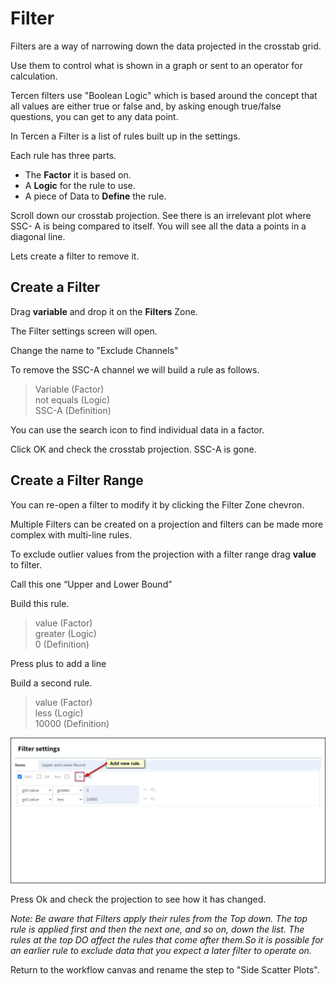 # Filter

Filters are a way of narrowing down the data projected in the crosstab grid.

Use them to control what is shown in a graph or sent to an operator for calculation.

Tercen filters use "Boolean Logic" which is based around the concept that all values are either true or false and, by asking enough true/false questions, you can get to any data point.

In Tercen a Filter is a list of rules built up in the settings.

Each rule has three parts.

- The **Factor** it is based on.
- A **Logic** for the rule to use.
- A piece of Data to **Define** the rule.

Scroll down our crosstab projection. See there is an irrelevant plot where SSC- A is being compared to itself. You will see all the data a points in a diagonal line.

Lets create a filter to remove it.

## Create a Filter

Drag **variable** and drop it on the **Filters** Zone.

The Filter settings screen will open.

Change the name to "Exclude Channels"

To remove the SSC-A channel we will build a rule as follows.
> Variable (Factor)  
> not equals  (Logic)  
> SSC-A (Definition)  

You can use the search icon to find individual data in a factor.

Click OK and check the crosstab projection. SSC-A is gone.

## Create a Filter Range

You can re-open a filter to modify it by clicking the Filter Zone chevron.

Multiple Filters can be created on a projection and filters can be made more complex with multi-line rules.

To exclude outlier values from the projection with a filter range drag **value** to filter.

Call this one “Upper and Lower Bound”

Build this rule.
> value (Factor)  
> greater (Logic)  
> 0 (Definition)  

Press plus to add a line

Build a second rule.
> value (Factor)  
> less (Logic)  
> 10000 (Definition)  

![Screenshot](img/starter_guide_Filter_3.jpg)

Press Ok and check the projection to see how it has changed.

_Note: Be aware that Filters apply their rules from the Top down. The top rule is applied first and then the next one, and so on, down the list. The rules at the top DO affect the rules that come after them.So it is possible for an earlier rule to exclude data that you expect a later filter to operate on._

Return to the workflow canvas and rename the step to "Side Scatter Plots".
